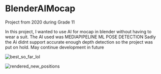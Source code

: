 # BlenderAIMocap

Project from 2020 during Grade 11

In this project, I wanted to use AI for mocap in blender without having to wear a suit. The AI used was MEDIAPIPELINE ML POSE DETECTION
Sadly the Ai didnt support accurate enough depth detection so the project was put on hold. May continue development in future

![best_so_far_lol](https://user-images.githubusercontent.com/32295016/181591962-c4615706-2625-4c50-b805-ad6cba03750e.png)

![rendered_new_positions](https://user-images.githubusercontent.com/32295016/181591950-85454ae4-fa86-4cab-ae42-d7b9c140cbf3.png)

